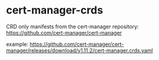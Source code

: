 # cert-manager-crds
CRD only manifests from the cert-manager repository: https://github.com/cert-manager/cert-manager

example: https://github.com/cert-manager/cert-manager/releases/download/v1.11.2/cert-manager.crds.yaml
